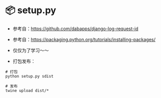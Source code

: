 📦 setup.py
=======================
- 参考自：https://github.com/dabapps/django-log-request-id
- 参考自：https://packaging.python.org/tutorials/installing-packages/
- 仅仅为了学习～～

- 打包发布：
```
# 打包
python setup.py sdist  

# 发布
twine upload dist/* 
```
